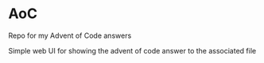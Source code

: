# AoC
Repo for my Advent of Code answers

Simple web UI for showing the advent of code answer to the associated file
